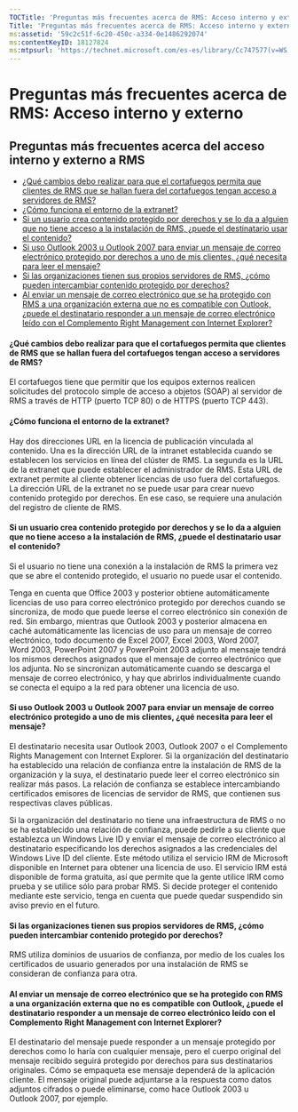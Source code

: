 ```yaml
---
TOCTitle: 'Preguntas más frecuentes acerca de RMS: Acceso interno y externo'
Title: 'Preguntas más frecuentes acerca de RMS: Acceso interno y externo'
ms:assetid: '59c2c51f-6c20-450c-a334-0e1486292074'
ms:contentKeyID: 18127824
ms:mtpsurl: 'https://technet.microsoft.com/es-es/library/Cc747577(v=WS.10)'
---
```


Preguntas más frecuentes acerca de RMS: Acceso interno y externo
================================================================

Preguntas más frecuentes acerca del acceso interno y externo a RMS
------------------------------------------------------------------

-   [¿Qué cambios debo realizar para que el cortafuegos permita que clientes de RMS que se hallan fuera del cortafuegos tengan acceso a servidores de RMS?](#bkmk_37)
-   [¿Cómo funciona el entorno de la extranet?](#bkmk_38)
-   [Si un usuario crea contenido protegido por derechos y se lo da a alguien que no tiene acceso a la instalación de RMS, ¿puede el destinatario usar el contenido?](#bkmk_39)
-   [Si uso Outlook 2003 u Outlook 2007 para enviar un mensaje de correo electrónico protegido por derechos a uno de mis clientes, ¿qué necesita para leer el mensaje?](#bkmk_40)
-   [Si las organizaciones tienen sus propios servidores de RMS, ¿cómo pueden intercambiar contenido protegido por derechos?](#bkmk_41)
-   [Al enviar un mensaje de correo electrónico que se ha protegido con RMS a una organización externa que no es compatible con Outlook, ¿puede el destinatario responder a un mensaje de correo electrónico leído con el Complemento Right Management con Internet Explorer?](#bkmk_42)

<span id="BKMK_37"></span>
#### ¿Qué cambios debo realizar para que el cortafuegos permita que clientes de RMS que se hallan fuera del cortafuegos tengan acceso a servidores de RMS?

El cortafuegos tiene que permitir que los equipos externos realicen solicitudes del protocolo simple de acceso a objetos (SOAP) al servidor de RMS a través de HTTP (puerto TCP 80) o de HTTPS (puerto TCP 443).

<span id="BKMK_38"></span>
#### ¿Cómo funciona el entorno de la extranet?

Hay dos direcciones URL en la licencia de publicación vinculada al contenido. Una es la dirección URL de la intranet establecida cuando se establecen los servicios en línea del clúster de RMS. La segunda es la URL de la extranet que puede establecer el administrador de RMS. Esta URL de extranet permite al cliente obtener licencias de uso fuera del cortafuegos. La dirección URL de la extranet no se puede usar para crear nuevo contenido protegido por derechos. En ese caso, se requiere una anulación del registro de cliente de RMS.

<span id="BKMK_39"></span>
#### Si un usuario crea contenido protegido por derechos y se lo da a alguien que no tiene acceso a la instalación de RMS, ¿puede el destinatario usar el contenido?

Si el usuario no tiene una conexión a la instalación de RMS la primera vez que se abre el contenido protegido, el usuario no puede usar el contenido.

Tenga en cuenta que Office 2003 y posterior obtiene automáticamente licencias de uso para correo electrónico protegido por derechos cuando se sincroniza, de modo que puede leerse el correo electrónico sin conexión de red. Sin embargo, mientras que Outlook 2003 y posterior almacena en caché automáticamente las licencias de uso para un mensaje de correo electrónico, todo documento de Excel 2007, Excel 2003, Word 2007, Word 2003, PowerPoint 2007 y PowerPoint 2003 adjunto al mensaje tendrá los mismos derechos asignados que el mensaje de correo electrónico que los adjunta. No se sincronizan automáticamente cuando se descarga el mensaje de correo electrónico, y hay que abrirlos individualmente cuando se conecta el equipo a la red para obtener una licencia de uso.

<span id="BKMK_40"></span>
#### Si uso Outlook 2003 u Outlook 2007 para enviar un mensaje de correo electrónico protegido a uno de mis clientes, ¿qué necesita para leer el mensaje?

El destinatario necesita usar Outlook 2003, Outlook 2007 o el Complemento Rights Management con Internet Explorer. Si la organización del destinatario ha establecido una relación de confianza entre la instalación de RMS de la organización y la suya, el destinatario puede leer el correo electrónico sin realizar más pasos. La relación de confianza se establece intercambiando certificados emisores de licencias de servidor de RMS, que contienen sus respectivas claves públicas.

Si la organización del destinatario no tiene una infraestructura de RMS o no se ha establecido una relación de confianza, puede pedirle a su cliente que establezca un Windows Live ID y enviar el mensaje de correo electrónico al destinatario especificando los derechos asignados a las credenciales del Windows Live ID del cliente. Este método utiliza el servicio IRM de Microsoft disponible en Internet para obtener una licencia de uso. El servicio IRM está disponible de forma gratuita, así que permite que la gente utilice IRM como prueba y se utilice sólo para probar RMS. Si decide proteger el contenido mediante este servicio, tenga en cuenta que puede quedar suspendido sin aviso previo en el futuro.

<span id="BKMK_41"></span>
#### Si las organizaciones tienen sus propios servidores de RMS, ¿cómo pueden intercambiar contenido protegido por derechos?

RMS utiliza dominios de usuarios de confianza, por medio de los cuales los certificados de usuario generados por una instalación de RMS se consideran de confianza para otra.

<span id="BKMK_42"></span>
#### Al enviar un mensaje de correo electrónico que se ha protegido con RMS a una organización externa que no es compatible con Outlook, ¿puede el destinatario responder a un mensaje de correo electrónico leído con el Complemento Right Management con Internet Explorer?

El destinatario del mensaje puede responder a un mensaje protegido por derechos como lo haría con cualquier mensaje, pero el cuerpo original del mensaje recibido seguirá protegido por derechos para sus destinatarios originales. Cómo se empaqueta ese mensaje dependerá de la aplicación cliente. El mensaje original puede adjuntarse a la respuesta como datos adjuntos cifrados o puede eliminarse, como hace Outlook 2003 u Outlook 2007, por ejemplo.
